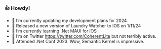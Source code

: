 ### 👍 Howdy!

- 🔭 I’m currently updating my development plans for 2024.
- 📱 Released a new version of Laundry Watcher to IOS on 1/11/24
- 🌱 I’m currently learning .Net MAUI for IOS
- 🦜 I’m on Twitter https://twitter.com/CoherentLite but not terribly active.
- 🤖 Attended .Net Conf 2023.  Wow, Semantic Kernel is impressive.
